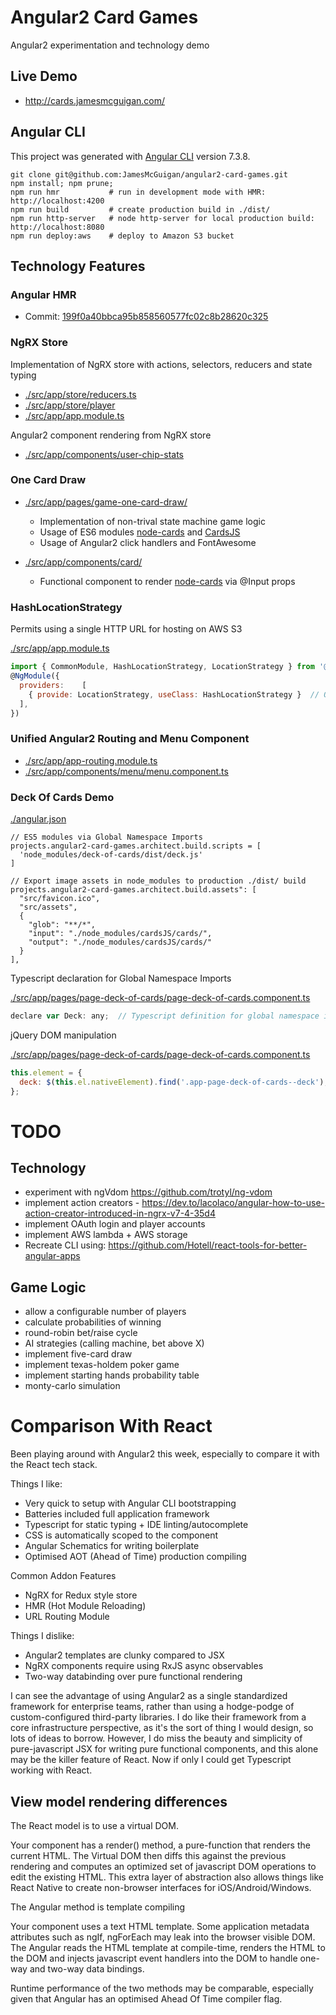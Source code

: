 # Angular2 Card Games

Angular2 experimentation and technology demo

## Live Demo
- http://cards.jamesmcguigan.com/

## Angular CLI
This project was generated with [Angular CLI](https://github.com/angular/angular-cli) version 7.3.8.
```
git clone git@github.com:JamesMcGuigan/angular2-card-games.git
npm install; npm prune;
npm run hmr           # run in development mode with HMR:  http://localhost:4200  
npm run build         # create production build in ./dist/
npm run http-server   # node http-server for local production build: http://localhost:8080
npm run deploy:aws    # deploy to Amazon S3 bucket
```

## Technology Features


### Angular HMR
- Commit: [199f0a40bbca95b858560577fc02c8b28620c325](https://github.com/JamesMcGuigan/angular2-card-games/commit/199f0a40bbca95b858560577fc02c8b28620c325)


### NgRX Store

Implementation of NgRX store with actions, selectors, reducers and state typing
- [./src/app/store/reducers.ts](./src/app/store/reducers.ts)
- [./src/app/store/player](./src/app/store/player)
- [./src/app/app.module.ts](./src/app/app.module.ts)

Angular2 component rendering from NgRX store      
- [./src/app/components/user-chip-stats](./src/app/components/user-chip-stats)

### One Card Draw

- [./src/app/pages/game-one-card-draw/](./src/app/pages/game-one-card-draw/)
  - Implementation of non-trival state machine game logic
  - Usage of ES6 modules [node-cards](http://kbjr.github.io/node-cards/) and [CardsJS](http://richardschneider.github.io/cardsJS/)
  - Usage of Angular2 click handlers and FontAwesome

- [./src/app/components/card/](./src/app/components/card/)
  - Functional component to render [node-cards](http://kbjr.github.io/node-cards/) via @Input props   


### HashLocationStrategy 

Permits using a single HTTP URL for hosting on AWS S3
 
[./src/app/app.module.ts](./src/app/app.module.ts)
```javascript
import { CommonModule, HashLocationStrategy, LocationStrategy } from '@angular/common';
@NgModule({
  providers:    [
    { provide: LocationStrategy, useClass: HashLocationStrategy }  // OR: app-routing.module.ts: RouterModule.forRoot(routes, { useHash: true }),
  ],
})
```

### Unified Angular2 Routing and Menu Component
- [./src/app/app-routing.module.ts](./src/app/app-routing.module.ts)
- [./src/app/components/menu/menu.component.ts](./src/app/components/menu/menu.component.ts)


### Deck Of Cards Demo

[./angular.json](./angular.json) 
```
// ES5 modules via Global Namespace Imports
projects.angular2-card-games.architect.build.scripts = [ 
  'node_modules/deck-of-cards/dist/deck.js' 
]

// Export image assets in node_modules to production ./dist/ build
projects.angular2-card-games.architect.build.assets": [
  "src/favicon.ico",
  "src/assets",
  {
    "glob": "**/*",
    "input": "./node_modules/cardsJS/cards/",
    "output": "./node_modules/cardsJS/cards/"
  }
],
```

Typescript declaration for Global Namespace Imports

[./src/app/pages/page-deck-of-cards/page-deck-of-cards.component.ts](./src/app/pages/page-deck-of-cards/page-deck-of-cards.component.ts) 
```javascript 
declare var Deck: any;  // Typescript definition for global namespace import
```


jQuery DOM manipulation

[./src/app/pages/page-deck-of-cards/page-deck-of-cards.component.ts](./src/app/pages/page-deck-of-cards/page-deck-of-cards.component.ts)
```javascript
this.element = {
  deck: $(this.el.nativeElement).find('.app-page-deck-of-cards--deck'),
};
```


# TODO

## Technology
  - experiment with ngVdom https://github.com/trotyl/ng-vdom
  - implement action creators - https://dev.to/lacolaco/angular-how-to-use-action-creator-introduced-in-ngrx-v7-4-35d4
  - implement OAuth login and player accounts
  - implement AWS lambda + AWS storage
  - Recreate CLI using: https://github.com/Hotell/react-tools-for-better-angular-apps
    
## Game Logic
  - allow a configurable number of players
  - calculate probabilities of winning
  - round-robin bet/raise cycle
  - AI strategies (calling machine, bet above X)
  - implement five-card draw 
  - implement texas-holdem poker game
  - implement starting hands probability table
  - monty-carlo simulation     


# Comparison With React

Been playing around with Angular2 this week, especially to compare it with the React tech stack.

Things I like:
- Very quick to setup with Angular CLI bootstrapping
- Batteries included full application framework
- Typescript for static typing + IDE linting/autocomplete
- CSS is automatically scoped to the component
- Angular Schematics for writing boilerplate
- Optimised AOT (Ahead of Time) production compiling

Common Addon Features
- NgRX for Redux style store
- HMR (Hot Module Reloading)
- URL Routing Module

Things I dislike:
- Angular2 templates are clunky compared to JSX
- NgRX components require using RxJS async observables
- Two-way databinding over pure functional rendering

I can see the advantage of using Angular2 as a single standardized framework for enterprise teams, rather than using a hodge-podge of custom-configured third-party libraries. I do like their framework from a core infrastructure perspective, as it's the sort of thing I would design, so lots of ideas to borrow.
However, I do miss the beauty and simplicity of pure-javascript JSX for writing pure functional components, and this alone may be the killer feature of React. Now if only I could get Typescript working with React.
 
## View model rendering differences

The React model is to use a virtual DOM. 

Your component has a render() method, a pure-function that renders the current HTML. The Virtual DOM then diffs this against the previous rendering and computes an optimized set of javascript DOM operations to edit the existing HTML. This extra layer of abstraction also allows things like React Native to create non-browser interfaces for iOS/Android/Windows.


The Angular method is template compiling

Your component uses a text HTML template. Some application metadata attributes such as ngIf, ngForEach may leak into the browser visible DOM. The Angular reads the HTML template at compile-time, renders the HTML to the DOM and injects javascript event handlers into the DOM to handle one-way and two-way data bindings. 


Runtime performance of the two methods may be comparable, especially given that Angular has an optimised Ahead Of Time compiler flag.
